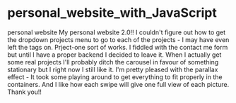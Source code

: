 # personal_website_with_JavaScript
personal website
My personal website 2.0!! 
I couldn't figure out how to get the dropdown projects menu to go to each of the projects - I may have even left the tags on. Prject-one sort of works.
I fiddled with the contact me form but until I have a proper backend I decided to leave it.
When I actually get some real projects I'll probably ditch the carousel in favour of something stationary but I right now I still like it.
I'm pretty pleased with the parallax effect - It took some playing around to get everything to fit properly in the containers. And I like how each swipe will give one full view of each picture.
Thank you!!
